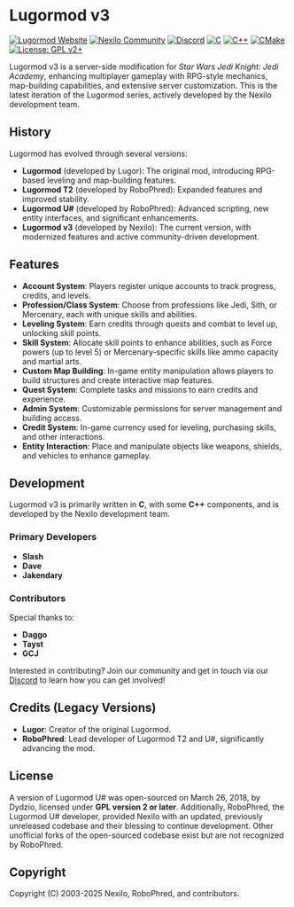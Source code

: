 # Lugormod v3

[![Lugormod Website](https://img.shields.io/badge/Lugormod-Website-blue?style=for-the-badge)](https://lugormod.com)
[![Nexilo Community](https://img.shields.io/badge/Nexilo-Community-green?style=for-the-badge)](https://nexilo.org)
[![Discord](https://img.shields.io/badge/Discord-Join-purple?style=for-the-badge)](https://discord.nexilo.org)
[![C](https://img.shields.io/badge/C-00599C?style=flat-square&logo=c)](https://en.wikipedia.org/wiki/C_(programming_language))
[![C++](https://img.shields.io/badge/C++-00599C?style=flat-square&logo=c%2B%2B)](https://en.wikipedia.org/wiki/C%2B%2B)
[![CMake](https://img.shields.io/badge/CMake-064F8C?style=flat-square&logo=cmake)](https://cmake.org/)
[![License: GPL v2+](https://img.shields.io/badge/License-GPL%20v2%2B-blue?style=flat-square)](https://www.gnu.org/licenses/old-licenses/gpl-2.0.html)

Lugormod v3 is a server-side modification for *Star Wars Jedi Knight: Jedi Academy*, enhancing multiplayer gameplay with RPG-style mechanics, map-building capabilities, and extensive server customization. This is the latest iteration of the Lugormod series, actively developed by the Nexilo development team.

## History

Lugormod has evolved through several versions:
- **Lugormod** (developed by Lugor): The original mod, introducing RPG-based leveling and map-building features.
- **Lugormod T2** (developed by RoboPhred): Expanded features and improved stability.
- **Lugormod U#** (developed by RoboPhred): Advanced scripting, new entity interfaces, and significant enhancements.
- **Lugormod v3** (developed by Nexilo): The current version, with modernized features and active community-driven development.

## Features

- **Account System**: Players register unique accounts to track progress, credits, and levels.
- **Profession/Class System**: Choose from professions like Jedi, Sith, or Mercenary, each with unique skills and abilities.
- **Leveling System**: Earn credits through quests and combat to level up, unlocking skill points.
- **Skill System**: Allocate skill points to enhance abilities, such as Force powers (up to level 5) or Mercenary-specific skills like ammo capacity and martial arts.
- **Custom Map Building**: In-game entity manipulation allows players to build structures and create interactive map features.
- **Quest System**: Complete tasks and missions to earn credits and experience.
- **Admin System**: Customizable permissions for server management and building access.
- **Credit System**: In-game currency used for leveling, purchasing skills, and other interactions.
- **Entity Interaction**: Place and manipulate objects like weapons, shields, and vehicles to enhance gameplay.

## Development

Lugormod v3 is primarily written in **C**, with some **C++** components, and is developed by the Nexilo development team.

### Primary Developers
- **Slash**
- **Dave**
- **Jakendary**

### Contributors
Special thanks to:
- **Daggo**
- **Tayst**
- **GCJ**

Interested in contributing? Join our community and get in touch via our [Discord](https://discord.nexilo.org) to learn how you can get involved!

## Credits (Legacy Versions)
- **Lugor**: Creator of the original Lugormod.
- **RoboPhred**: Lead developer of Lugormod T2 and U#, significantly advancing the mod.

## License

A version of Lugormod U# was open-sourced on March 26, 2018, by Dydzio, licensed under **GPL version 2 or later**. Additionally, RoboPhred, the Lugormod U# developer, provided Nexilo with an updated, previously unreleased codebase and their blessing to continue development. Other unofficial forks of the open-sourced codebase exist but are not recognized by RoboPhred.

## Copyright

Copyright (C) 2003-2025 Nexilo, RoboPhred, and contributors.